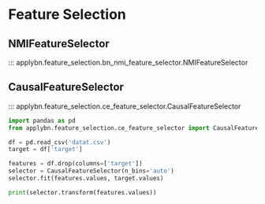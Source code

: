 # Feature Selection

## NMIFeatureSelector

::: applybn.feature_selection.bn_nmi_feature_selector.NMIFeatureSelector

## CausalFeatureSelector

::: applybn.feature_selection.ce_feature_selector.CausalFeatureSelector

```python
import pandas as pd
from applybn.feature_selection.ce_feature_selector import CausalFeatureSelector

df = pd.read_csv('datat.csv') 
target = df['target']

features = df.drop(columns=['target'])
selector = CausalFeatureSelector(n_bins='auto')
selector.fit(features.values, target.values)

print(selector.transform(features.values))
```

